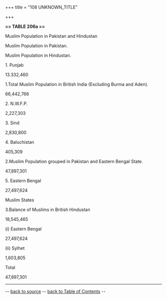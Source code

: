 +++
title = "108 UNKNOWN_TITLE"

+++


  
**== TABLE 206a ==**

Muslim Population in Pakistan and Hindustan

  

Muslim Population in Pakistan.

Muslim Population in Hindustan.

1\. Punjab

13.332,460

1.Total Muslim Population in British India (Excluding Burma and Aden).

66,442,766

2\. N.W.F.P.

2,227,303

3\. Sind

2,830,800

4\. Baluchistan

405,309

2.Muslim Population grouped in Pakistan and Eastern Bengal State.

47,897,301

5\. Eastern Bengal

27,497,624

Muslim States



3.Balance of Muslims in British Hindustan

18,545,465

\(i\) Eastern Bengal

27,497,624

\(ii\) Sylhet

1,603,805

Total

47,897,301

------------------------------------------------------------------------

-- [back to source](../206.html#206a) -- [back to Table of
Contents](../index.html#contents) --  

